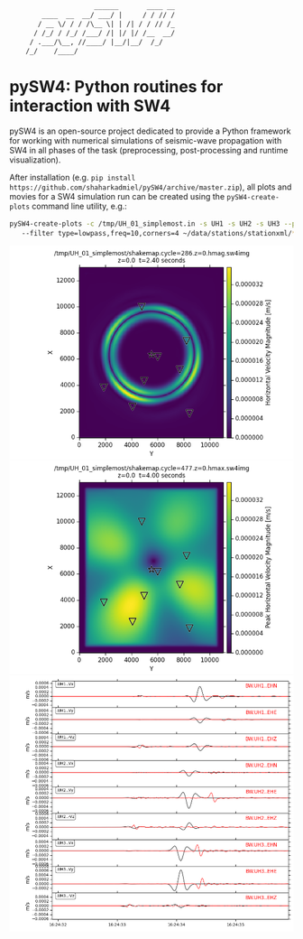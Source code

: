                          ______       ____ __
            ____  __  __/ ___/ |     / / // /
           / __ \/ / / /\__ \| | /| / / // /_
          / /_/ / /_/ /___/ /| |/ |/ /__  __/
         / .___/\__, //____/ |__/|__/  /_/
        /_/    /____/



pySW4: Python routines for interaction with SW4
===============================================

pySW4 is an open-source project dedicated to provide a Python framework for
working with numerical simulations of seismic-wave propagation with SW4 in all
phases of the task (preprocessing, post-processing and runtime visualization).

After installation (e.g. `pip install https://github.com/shaharkadmiel/pySW4/archive/master.zip`),
all plots and movies for a SW4 simulation run can be created using the `pySW4-create-plots` command line utility, e.g.:
```bash
pySW4-create-plots -c /tmp/UH_01_simplemost.in -s UH1 -s UH2 -s UH3 --pre-filt 0.05,0.1,100,200
   --filter type=lowpass,freq=10,corners=4 ~/data/stations/stationxml/*UH* ~/data/waveforms/*20100622214704*
```

![Wavefield](/images/shakemap.cycle=286.z=0.hmag.png)
![PGV map](/images/shakemap.cycle=477.z=0.hmax.png)
![Seismograms](/images/seismograms.png)
